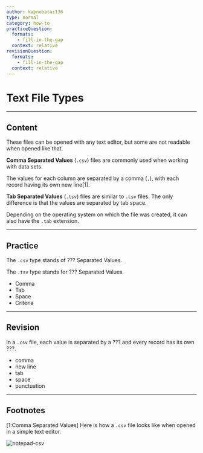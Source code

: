 ```yaml
---
author: kapnobatai136
type: normal
category: how-to
practiceQuestion:
  formats:
    - fill-in-the-gap
  context: relative
revisionQuestion:
  formats:
    - fill-in-the-gap
  context: relative
---
```


# Text File Types


---

## Content

These files can be opened with any text editor, but some are not readable when opened like that.

**Comma Separated Values** (`.csv`) files are commonly used when working with data sets.

The values for each column are separated by a comma (`,`), with each record having its own new line[1].

**Tab Separated Values** (`.tsv`) files are similar to `.csv` files. The only difference is that the values are separated by tab space.

Depending on the operating system on which the file was created, it can also have the `.tab` extension.


---

## Practice

The `.csv` type stands of ??? Separated Values.

The `.tsv` type stands for ??? Separated Values.

- Comma
- Tab
- Space
- Criteria


---

## Revision

In a `.csv` file, each value is separated by a ??? and every record has its own ???.

- comma
- new line
- tab
- space
- punctuation


---

## Footnotes

[1:Comma Separated Values]
Here is how a `.csv` file looks like when opened in a simple text editor.

![notepad-csv](https://img.enkipro.com/e8dc00bb4c2a9f9162ed40cf73e7cb36.png)
